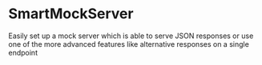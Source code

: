 # SmartMockServer
Easily set up a mock server which is able to serve JSON responses or use one of the more advanced features like alternative responses on a single endpoint
